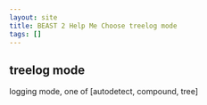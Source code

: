 ```yaml
---
layout: site
title: BEAST 2 Help Me Choose treelog mode
tags: []
---
```


## treelog mode

logging mode, one of [autodetect, compound, tree]
